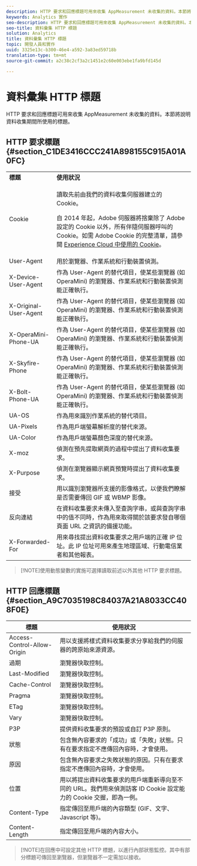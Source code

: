 ```yaml
---
description: HTTP 要求和回應標題可用來收集 AppMeasurement 未收集的資料。本節將說明資料收集期間所使用的標題。
keywords: Analytics 實作
seo-description: HTTP 要求和回應標題可用來收集 AppMeasurement 未收集的資料。本節將說明資料收集期間所使用的標題。
seo-title: 資料彙集 HTTP 標題
solution: Analytics
title: 資料彙集 HTTP 標題
topic: 開發人員和實作
uuid: 3325e13c-b300-46e4-a592-3a83ed59718b
translation-type: tm+mt
source-git-commit: a2c38c2cf3a2c1451e2c60e003ebe1fa9bfd145d

---
```



# 資料彙集 HTTP 標題

HTTP 要求和回應標題可用來收集 AppMeasurement 未收集的資料。本節將說明資料收集期間所使用的標題。

## HTTP 要求標題 {#section_C1DE3416CCC241A898155C915A01A0FC}

<table id="table_84D1F4B54ABE4423A2EBE840C49D3876"> 
 <tbody> 
  <tr> 
   <td> <b>標題</b> </td> 
   <td> <b>使用狀況</b> </td> 
  </tr> 
  <tr> 
   <td> Cookie </td> 
   <td> <p>讀取先前由我們的資料收集伺服器建立的 Cookie。 </p> <p> 自 2014 年起，Adobe 伺服器將捨棄除了 Adobe 設定的 Cookie 以外，所有伴隨伺服器呼叫的 Cookie。如需 Adobe Cookie 的完整清單，請參閱 <a href="https://marketing.adobe.com/resources/help/en_US/whitepapers/cookies/" format="https" scope="external">Experience Cloud 中使用的 Cookie</a>。 </p> </td> 
  </tr> 
  <tr> 
   <td> User-Agent </td> 
   <td> 用於瀏覽器、作業系統和行動裝置偵測。 </td> 
  </tr> 
  <tr> 
   <td> X-Device-User-Agent </td> 
   <td> 作為 User-Agent 的替代項目，使某些瀏覽器 (如 OperaMini) 的瀏覽器、作業系統和行動裝置偵測能正確執行。 </td> 
  </tr> 
  <tr> 
   <td> X-Original-User-Agent </td> 
   <td> 作為 User-Agent 的替代項目，使某些瀏覽器 (如 OperaMini) 的瀏覽器、作業系統和行動裝置偵測能正確執行。 </td> 
  </tr> 
  <tr> 
   <td> X-OperaMini-Phone-UA </td> 
   <td> 作為 User-Agent 的替代項目，使某些瀏覽器 (如 OperaMini) 的瀏覽器、作業系統和行動裝置偵測能正確執行。 </td> 
  </tr> 
  <tr> 
   <td> X-Skyfire-Phone </td> 
   <td> 作為 User-Agent 的替代項目，使某些瀏覽器 (如 OperaMini) 的瀏覽器、作業系統和行動裝置偵測能正確執行。 </td> 
  </tr> 
  <tr> 
   <td> X-Bolt-Phone-UA </td> 
   <td> 作為 User-Agent 的替代項目，使某些瀏覽器 (如 OperaMini) 的瀏覽器、作業系統和行動裝置偵測能正確執行。 </td> 
  </tr> 
  <tr> 
   <td> UA-OS </td> 
   <td> 作為用來識別作業系統的替代項目。 </td> 
  </tr> 
  <tr> 
   <td> UA-Pixels </td> 
   <td> 作為用戶端螢幕解析度的替代來源。 </td> 
  </tr> 
  <tr> 
   <td> UA-Color </td> 
   <td> 作為用戶端螢幕顏色深度的替代來源。 </td> 
  </tr> 
  <tr> 
   <td> X-moz </td> 
   <td> 偵測在預先提取網頁的過程中提出了資料收集要求。 </td> 
  </tr> 
  <tr> 
   <td> X-Purpose </td> 
   <td> 偵測在瀏覽器顯示網頁預覽時提出了資料收集要求。 </td> 
  </tr> 
  <tr> 
   <td> 接受 </td> 
   <td> 用以識別瀏覽器所支援的影像格式，以便我們瞭解是否需要傳回 GIF 或 WBMP 影像。 </td> 
  </tr> 
  <tr> 
   <td> 反向連結 </td> 
   <td> 在資料收集要求未傳入至查詢字串，或與查詢字串中的值不同時，作為用來取得關於該要求發自哪個頁面 URL 之資訊的備援功能。 </td> 
  </tr> 
  <tr> 
   <td> X-Forwarded-For </td> 
   <td> 用來尋找提出資料收集要求之用戶端的正確 IP 位址。此 IP 位址可用來產生地理區域、行動電信業者和其他報表。 </td> 
  </tr> 
 </tbody> 
</table>

> [!NOTE]使用動態變數的實施可選擇讀取前述以外其他 HTTP 要求標題。

## HTTP 回應標題 {#section_A9C7035198C84037A21A8033CC408F0E}

| **標題** | **使用狀況** |
|---|---|
| Access-Control-Allow-Origin | 用以支援將樣式資料收集要求分享給我們的伺服器的跨原始來源資源。 |
| 過期 | 瀏覽器快取控制。 |
| Last-Modified | 瀏覽器快取控制。 |
| Cache-Control | 瀏覽器快取控制。 |
| Pragma | 瀏覽器快取控制。 |
| ETag | 瀏覽器快取控制。 |
| Vary | 瀏覽器快取控制。 |
| P3P | 提供資料收集要求的預設或自訂 P3P 原則。 |
| 狀態 | 包含無內容要求的「成功」或「失敗」狀態。只有在要求指定不應傳回內容時，才會使用。 |
| 原因 | 包含無內容要求之失敗狀態的原因。只有在要求指定不應傳回內容時，才會使用。 |
| 位置 | 用以將提出資料收集要求的用戶端重新導向至不同的 URL。我們用來偵測訪客 ID Cookie 設定能力的 Cookie 交握，即為一例。 |
| Content-Type | 指定傳回至用戶端的內容類型 (GIF、文字、Javascript 等)。 |
| Content-Length | 指定傳回至用戶端的內容大小。 |

> [!NOTE]在回應中可設定其他 HTTP 標題，以進行內部狀態監控。其中有部分標題可傳回至瀏覽器，但瀏覽器不一定需加以接收。
